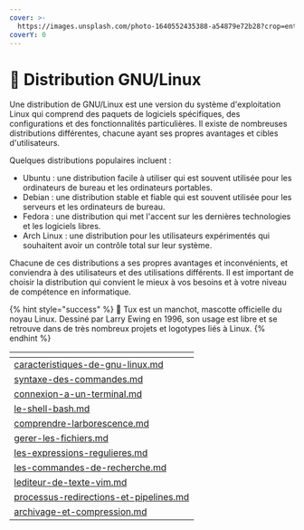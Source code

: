 ```yaml
---
cover: >-
  https://images.unsplash.com/photo-1640552435388-a54879e72b28?crop=entropy&cs=tinysrgb&fm=jpg&ixid=MnwxOTcwMjR8MHwxfHNlYXJjaHw3fHxsaW51eHxlbnwwfHx8fDE2NzQ4MzU0NTk&ixlib=rb-4.0.3&q=80
coverY: 0
---
```


# 🐧 Distribution GNU/Linux

Une distribution de GNU/Linux est une version du système d'exploitation Linux qui comprend des paquets de logiciels spécifiques, des configurations et des fonctionnalités particulières. Il existe de nombreuses distributions différentes, chacune ayant ses propres avantages et cibles d'utilisateurs.

Quelques distributions populaires incluent :

* Ubuntu : une distribution facile à utiliser qui est souvent utilisée pour les ordinateurs de bureau et les ordinateurs portables.
* Debian : une distribution stable et fiable qui est souvent utilisée pour les serveurs et les ordinateurs de bureau.
* Fedora : une distribution qui met l'accent sur les dernières technologies et les logiciels libres.
* Arch Linux : une distribution pour les utilisateurs expérimentés qui souhaitent avoir un contrôle total sur leur système.

Chacune de ces distributions a ses propres avantages et inconvénients, et conviendra à des utilisateurs et des utilisations différents. Il est important de choisir la distribution qui convient le mieux à vos besoins et à votre niveau de compétence en informatique.

{% hint style="success" %}
🐧 Tux est un manchot, mascotte officielle du noyau Linux. Dessiné par Larry Ewing en 1996, son usage est libre et se retrouve dans de très nombreux projets et logotypes liés à Linux.
{% endhint %}

<table data-view="cards"><thead><tr><th data-card-target data-type="content-ref"></th></tr></thead><tbody><tr><td><a href="caracteristiques-de-gnu-linux.md">caracteristiques-de-gnu-linux.md</a></td></tr><tr><td><a href="syntaxe-des-commandes.md">syntaxe-des-commandes.md</a></td></tr><tr><td><a href="connexion-a-un-terminal.md">connexion-a-un-terminal.md</a></td></tr><tr><td><a href="le-shell-bash.md">le-shell-bash.md</a></td></tr><tr><td><a href="comprendre-larborescence.md">comprendre-larborescence.md</a></td></tr><tr><td><a href="gerer-les-fichiers.md">gerer-les-fichiers.md</a></td></tr><tr><td><a href="les-expressions-regulieres.md">les-expressions-regulieres.md</a></td></tr><tr><td><a href="les-commandes-de-recherche.md">les-commandes-de-recherche.md</a></td></tr><tr><td><a href="lediteur-de-texte-vim.md">lediteur-de-texte-vim.md</a></td></tr><tr><td><a href="processus-redirections-et-pipelines.md">processus-redirections-et-pipelines.md</a></td></tr><tr><td><a href="archivage-et-compression.md">archivage-et-compression.md</a></td></tr></tbody></table>

